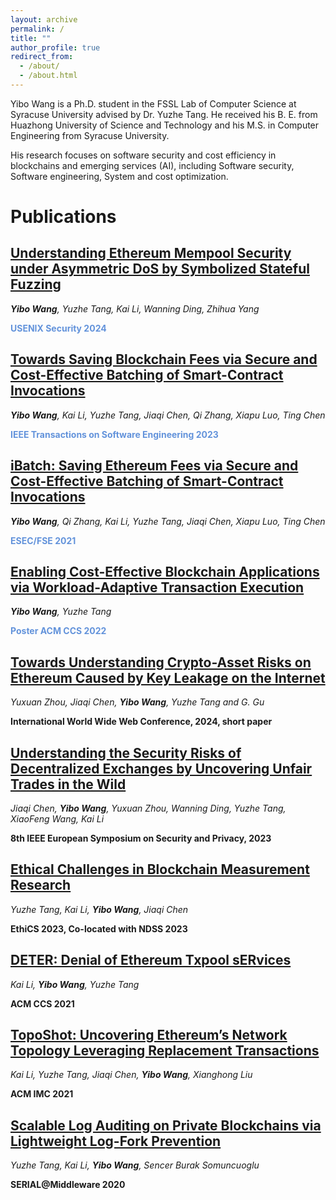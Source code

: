 ```yaml
---
layout: archive
permalink: /
title: ""
author_profile: true
redirect_from: 
  - /about/
  - /about.html
---
```



Yibo Wang is a Ph.D. student in the FSSL Lab of Computer Science at Syracuse University advised by Dr. Yuzhe Tang. He received his B. E. from Huazhong University of Science and Technology and his M.S. in Computer Engineering from Syracuse University. 

His research focuses on software security and cost efficiency in blockchains and emerging services (AI), including Software security, Software engineering, System and cost optimization.

Publications
======

<u>Understanding Ethereum Mempool Security under Asymmetric DoS by Symbolized Stateful Fuzzing</u>
------

_**Yibo Wang**, Yuzhe Tang, Kai Li, Wanning Ding, Zhihua Yang_

**<span style="color: rgba(60, 120, 210, 0.8);">USENIX Security 2024</span>**

<u>Towards Saving Blockchain Fees via Secure and Cost-Effective Batching of Smart-Contract Invocations</u>
------

_**Yibo Wang**, Kai Li, Yuzhe Tang, Jiaqi Chen, Qi Zhang, Xiapu Luo, Ting Chen_

**<span style="color: rgba(60, 120, 210, 0.8);">IEEE Transactions on Software Engineering 2023</span>**

<u>iBatch: Saving Ethereum Fees via Secure and Cost-Effective Batching of Smart-Contract Invocations</u>
------

_**Yibo Wang**, Qi Zhang, Kai Li, Yuzhe Tang, Jiaqi Chen, Xiapu Luo, Ting Chen_

**<span style="color: rgba(60, 120, 210, 0.8);">ESEC/FSE 2021</span>**

<u>Enabling Cost-Effective Blockchain Applications via Workload-Adaptive Transaction Execution</u>
------

_**Yibo Wang**, Yuzhe Tang_

**<span style="color: rgba(60, 120, 210, 0.8);">Poster ACM CCS 2022</span>**

<u>Towards Understanding Crypto-Asset Risks on Ethereum Caused by Key Leakage on the Internet</u>
------

_Yuxuan Zhou, Jiaqi Chen, **Yibo Wang**, Yuzhe Tang and G. Gu_

**International World Wide Web Conference, 2024, short paper**

<u>Understanding the Security Risks of Decentralized Exchanges by Uncovering Unfair Trades in the Wild</u>
------

_Jiaqi Chen, **Yibo Wang**, Yuxuan Zhou, Wanning Ding, Yuzhe Tang, XiaoFeng Wang, Kai Li_

**8th IEEE European Symposium on Security and Privacy, 2023**

<u>Ethical Challenges in Blockchain Measurement Research</u>
------

_Yuzhe Tang, Kai Li, **Yibo Wang**, Jiaqi Chen_

**EthiCS 2023, Co-located with NDSS 2023**

<u>DETER: Denial of Ethereum Txpool sERvices</u>
------

_Kai Li, **Yibo Wang**, Yuzhe Tang_

**ACM CCS 2021**

<u>TopoShot: Uncovering Ethereum’s Network Topology Leveraging Replacement Transactions</u>
------

_Kai Li, Yuzhe Tang, Jiaqi Chen, **Yibo Wang**, Xianghong Liu_

**ACM IMC 2021**

<u>Scalable Log Auditing on Private Blockchains via Lightweight Log-Fork Prevention</u>
------

_Yuzhe Tang, Kai Li, **Yibo Wang**, Sencer Burak Somuncuoglu_

**SERIAL@Middleware 2020**


